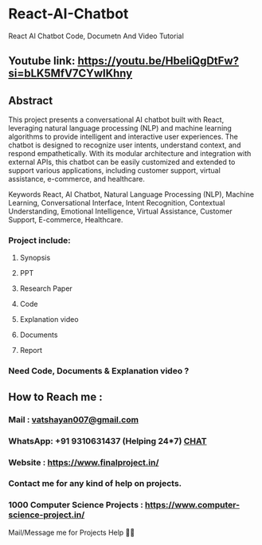 # React-AI-Chatbot
React AI Chatbot Code, Documetn And Video Tutorial

## Youtube link: https://youtu.be/HbeIiQgDtFw?si=bLK5MfV7CYwIKhny

## Abstract
This project presents a conversational AI chatbot built with React, leveraging natural language processing (NLP) and machine learning algorithms to provide intelligent and interactive user experiences. The chatbot is designed to recognize user intents, understand context, and respond empathetically. With its modular architecture and integration with external APIs, this chatbot can be easily customized and extended to support various applications, including customer support, virtual assistance, e-commerce, and healthcare.

Keywords
React, AI Chatbot, Natural Language Processing (NLP), Machine Learning, Conversational Interface, Intent Recognition, Contextual Understanding, Emotional Intelligence, Virtual Assistance, Customer Support, E-commerce, Healthcare.

### Project include: 

1. Synopsis

2. PPT

3. Research Paper


4. Code

5. Explanation video

6. Documents

7. Report


### Need Code, Documents & Explanation video ? 

## How to Reach me :

### Mail : vatshayan007@gmail.com 

### WhatsApp: +91 9310631437 (Helping 24*7) **[CHAT](https://wa.me/message/CHWN2AHCPMAZK1)** 

### Website : https://www.finalproject.in/

### Contact me for any kind of help on projects.
### 1000 Computer Science Projects : https://www.computer-science-project.in/


Mail/Message me for Projects Help 🙏🏻

